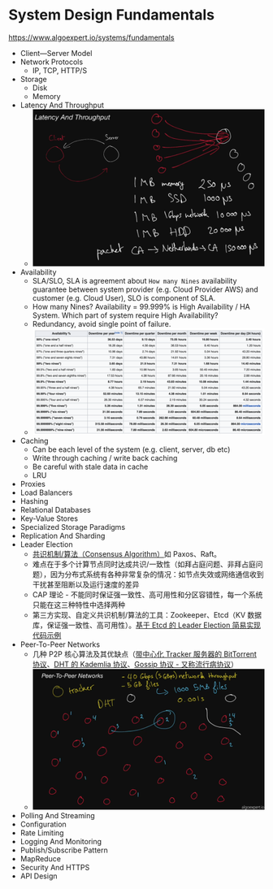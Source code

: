 # System Design Fundamentals

https://www.algoexpert.io/systems/fundamentals  
* Client—Server Model
* Network Protocols
  * IP, TCP, HTTP/S
* Storage
  * Disk
  * Memory
* Latency And Throughput
  * ![](./Latency%20And%20Throughput.png)
* Availability
  * SLA/SLO, SLA is agreement about `How many Nines` availability guarantee between system provider (e.g. Cloud Provider AWS) and customer (e.g. Cloud User), SLO is component of SLA.
  * How many Nines? Availability = 99.999% is High Availability / HA System. Which part of system require High Availability?
  * Redundancy, avoid single point of failure.
  * ![](./High%20Availability.png)
* Caching
  * Can be each level of the system (e.g. client, server, db etc)
  * Write through caching / write back caching
  * Be careful with stale data in cache
  * LRU
* Proxies
* Load Balancers
* Hashing
* Relational Databases
* Key-Value Stores
* Specialized Storage Paradigms
* Replication And Sharding
* Leader Election
  * [共识机制/算法（Consensus Algorithm）](https://draveness.me/consensus/)如 Paxos、Raft。
  * 难点在于多个计算节点同时达成共识/一致性（如拜占庭问题、非拜占庭问题），因为分布式系统有各种非常复杂的情况：如节点失效或网络通信收到干扰甚至阻断以及运行速度的差异
  * CAP 理论 - 不能同时保证强一致性、高可用性和分区容错性，每一个系统只能在这三种特性中选择两种
  * 第三方实现、自定义共识机制/算法的工具：Zookeeper、Etcd（KV 数据库，保证强一致性、高可用性）。[基于 Etcd 的 Leader Election 简易实现代码示例](./example%20questions/Leader%20Election.md)
* Peer-To-Peer Networks
  * 几种 P2P 核心算法及其优缺点（[带中心化 Tracker 服务器的 BitTorrent 协议](https://paaatrick.com/2019-07-07-network-protocol-p2p/)、[DHT 的 Kademlia 协议](https://zhuanlan.zhihu.com/p/40286711)、[Gossip 协议 - 又称流行病协议](https://zhuanlan.zhihu.com/p/41228196)）
  * ![](./Peer-To-Peer%20Networks.png)
* Polling And Streaming
* Configuration
* Rate Limiting
* Logging And Monitoring
* Publish/Subscribe Pattern
* MapReduce
* Security And HTTPS
* API Design
